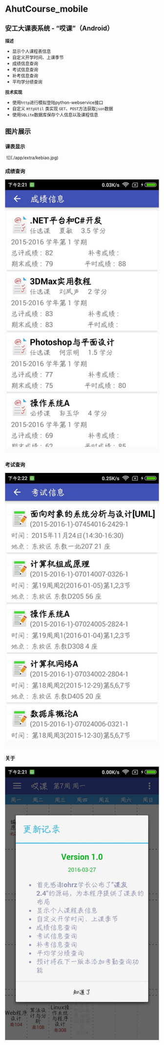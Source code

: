# AhutCourse_mobile

## 安工大课表系统 - “哎课”（Android）

**描述**

* 显示个人课程表信息
* 自定义开学时间、上课季节
* 成绩信息查询
* 考试信息查询
* 补考信息查询
* 平均学分绩查询

**技术实现**

* 使用`http`进行模拟登陆python-webservice接口
* 自定义 `HttpUtil` 类实现 `GET`、`POST`方法获取`json`数据
* 使用`SQLite`数据库保存个人信息以及课程信息


## 图片展示

### 课表显示

<img src="https://github.com/qidunwei/AhutCourse_mobile/blob/master/app/extra/kebiao.jpg）" width = "450" alt="" align=center />
![](./app/extra/kebiao.jpg)

### 成绩查询

![](./app/extra/changji.jpg)

### 考试查询

![](./app/extra/kaoshi.jpg)

### 关于

![](./app/extra/guanyu.jpg)